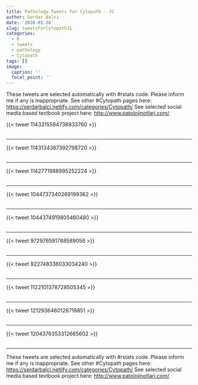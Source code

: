 ```yaml
---
title: Pathology Tweets For Cytopath - 31
author: Serdar Balci
date: '2020-01-26'
slug: tweetsForCytopath31
categories:
  - R
  - tweets
  - pathology
  - Cytopath
tags: []
image:
  caption: ''
  focal_point: ''
---
```



These tweets are selected automatically with #rstats code. Please inform me if any is inappropriate.
See other #Cytopath pages here: https://serdarbalci.netlify.com/categories/Cytopath/ 
See selected social media based textbook project here: http://www.patolojinotlari.com/

{{< tweet 1143315594738933760 >}}
<br>
<br>
<hr>
{{< tweet 1143134387392798720 >}}
<br>
<br>
<hr>
{{< tweet 1142771988995252224 >}}
<br>
<br>
<hr>
{{< tweet 1044737340269199362 >}}
<br>
<br>
<hr>
{{< tweet 1044374919805460480 >}}
<br>
<br>
<hr>
{{< tweet 972976591788589056 >}}
<br>
<br>
<hr>
{{< tweet 922748336033034240 >}}
<br>
<br>
<hr>
{{< tweet 1122101378728505345 >}}
<br>
<br>
<hr>
{{< tweet 1212936460128718851 >}}
<br>
<br>
<hr>
{{< tweet 1204376353312665602 >}}
<br>
<br>
<hr>


These tweets are selected automatically with #rstats code. Please inform me if any is inappropriate.
See other #Cytopath pages here: https://serdarbalci.netlify.com/categories/Cytopath/ 
See selected social media based textbook project here: http://www.patolojinotlari.com/
